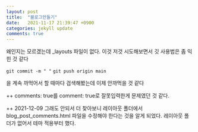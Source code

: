 ```yaml
---
layout: post
title:  "블로그만들기"
date:   2021-11-17 21:39:47 +0900
categories: jekyll update
comments: true
---
```


 왜인지는 모르겠는데 _layouts 파일이 없다. 이것 저것 시도해보면서 깃 사용법은 좀 익힌 것 같다

  `git commit -m " "`
  `git push origin main`

  을 계속 까먹어서 할 때마다 검색해봤는데 이제 안까먹을 것 같다

  ++ comments: true를 comment: true로 잘못입력한게 문제였던 것 같다.

  ++ 2021-12-09 그래도 안되서 더 찾아보니 레이아웃 폴더에서 blog_post_comments.html 파일을 수정해야 한다는 것을 알게 되었다.
  레이아웃 폴더가 없어서 테마 적용부터 했다.